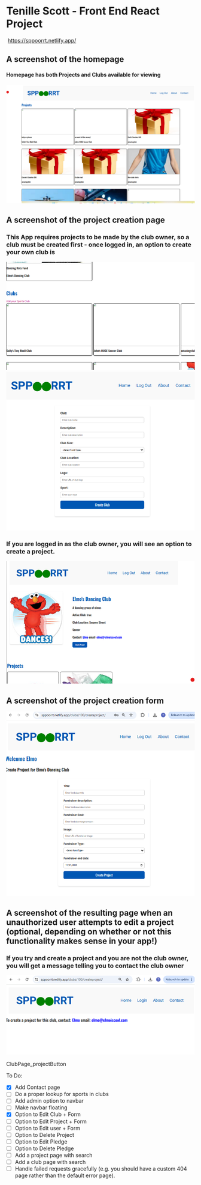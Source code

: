 #  Tenille Scott - Front End React Project
​
https://sppoorrt.netlify.app/


## A screenshot of the homepage
#### Homepage has both Projects and Clubs available for viewing
![Homepage](./public/images/HomePage.png)
## A screenshot of the project creation page
### This App requires projects to be made by the club owner, so a club must be created first - once logged in, an option to create your own club is
![Create Club Option](./public/images/CreateClub.png)
![Create Club Form](./public/images/CreateClubForm.png)
### If you are logged in as the club owner, you will see an option to create a project.
![Create Project Option](./public/images/ClubPage_projectButton.png)
## A screenshot of the project creation form
![Create Project Form](./public/images/CreateProjectForm.png)
## A screenshot of the resulting page when an unauthorized user attempts to edit a project (optional, depending on whether or not this functionality makes sense in your app!)
### If you try and create a project and you are not the club owner, you will get a message telling you to contact the club owner
![Unauthorised project creation](./public/images/non_owner_project.png)

ClubPage_projectButton

To Do:
- [x] Add Contact page
- [ ] Do a proper lookup for sports in clubs
- [ ] Add admin option to navbar
- [ ] Make navbar floating
- [x] Option to Edit Club + Form
- [ ] Option to Edit Project + Form
- [ ] Option to Edit user + Form
- [ ] Option to Delete Project
- [ ] Option to Edit Pledge
- [ ] Option to Delete Pledge
- [ ] Add a project page with search
- [ ] Add a club page with search
- [ ] Handle failed requests gracefully (e.g. you should have a custom 404 page rather than the default error page).
